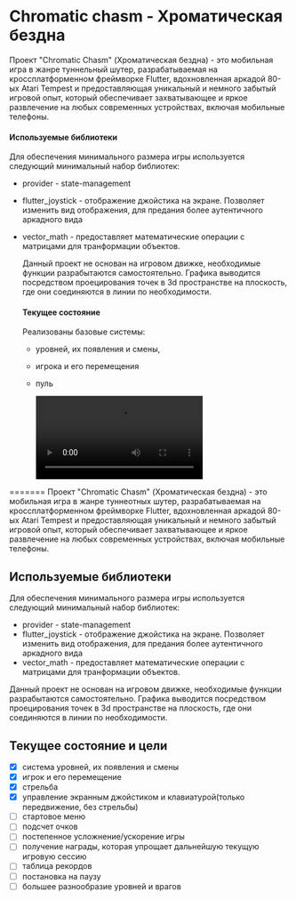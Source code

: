 # Chromatic chasm - Хроматическая бездна


Проект "Chromatic Chasm" (Хроматическая бездна) - это мобильная игра в жанре туннельный шутер, разрабатываемая на кроссплатформенном фреймворке Flutter, вдохновленная аркадой 80-ых Atari Tempest и предоставляющая уникальный и немного забытый игровой опыт, который обеспечивает захватывающее и яркое развлечение на любых современных устройствах, включая мобильные телефоны.

#### Используемые библиотеки

Для обеспечения минимального размера игры используется следующий минимальный набор библиотек:

- provider - state-management

- flutter_joystick - отображение джойстика на экране. Позволяет изменить вид отображения, для предания более аутентичного аркадного вида

- vector_math - предоставляет математические операции с матрицами для транформации объектов.
  
  Данный проект не основан на игровом движке, необходимые функции разрабытаются самостоятельно. Графика выводится посредством проецирования точек в 3d пространстве на плоскость, где они соединяются в линии по необходимости. 
  
  #### Текущее состояние
  
  Реализованы базовые системы:
  
  - уровней, их появления и смены, 
  
  - игрока и его перемещения 
  
  - пуль
    
    <video src="/Users/mac/Desktop/Screen Recording 2024-03-03 at 18.41.29.mov"/>


=======
Проект "Chromatic Chasm" (Хроматическая бездна) - это мобильная игра в жанре туннеотных шутер, разрабатываемая на кроссплатформенном фреймворке Flutter, вдохновленная аркадой 80-ых Atari Tempest и предоставляющая уникальный и немного забытый игровой опыт, который обеспечивает захватывающее и яркое развлечение на любых современных устройствах, включая мобильные телефоны.

## Используемые библиотеки
Для обеспечения минимального размера игры используется следующий минимальный набор библиотек:
- provider - state-management
- flutter_joystick - отображение джойстика на экране. Позволяет изменить вид отображения, для предания более аутентичного аркадного вида
- vector_math - предоставляет математические операции с матрицами для транформации объектов.
  
Данный проект не основан на игровом движке, необходимые функции разрабытаются самостоятельно. Графика выводится посредством проецирования точек в 3d пространстве на плоскость, где они соединяются в линии по необходимости.

## Текущее состояние и цели
  - [x] система уровней, их появления и смены
  - [x] игрок и его перемещение
  - [x] стрельба
  - [x] управление экранным джойстиком и клавиатурой(только передвижение, без стрельбы)
  - [ ] стартовое меню
  - [ ] подсчет очков
  - [ ] постепенное усложнение/ускорение игры
  - [ ] получение награды, которая упрощает дальнейшую текущую игровую сессию
  - [ ] таблица рекордов
  - [ ] постановка на паузу
  - [ ] большее разнообразие уровней и врагов